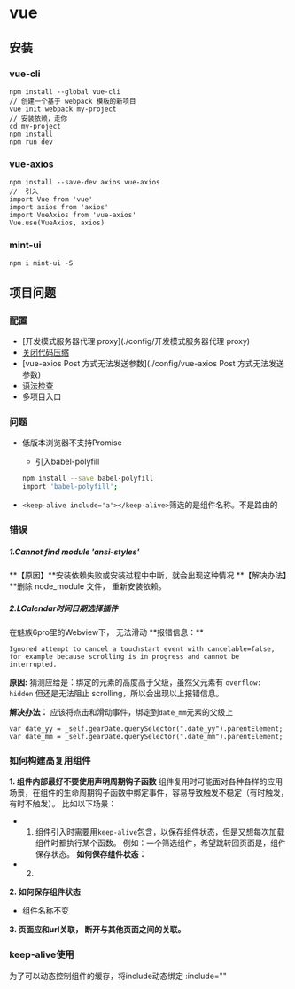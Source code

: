 # vue

## 安装
>
### vue-cli

    npm install --global vue-cli
    // 创建一个基于 webpack 模板的新项目
    vue init webpack my-project
    // 安装依赖，走你
    cd my-project
    npm install
    npm run dev

### vue-axios

    npm install --save-dev axios vue-axios
    //  引入
    import Vue from 'vue'
    import axios from 'axios'
    import VueAxios from 'vue-axios'
    Vue.use(VueAxios, axios)

### mint-ui

    npm i mint-ui -S


## 项目问题
### 配置
* [开发模式服务器代理 proxy](./config/开发模式服务器代理 proxy)
* [关闭代码压缩](./config/关闭代码压缩)
* [vue-axios Post 方式无法发送参数](./config/vue-axios Post 方式无法发送参数)
* [语法检查](./config/语法检查)
* 多项目入口

### 问题
* 低版本浏览器不支持Promise
    - 引入babel-polyfill
    ~~~bash
    npm install --save babel-polyfill
    import 'babel-polyfill';
    ~~~

* `<keep-alive include='a'></keep-alive>`筛选的是组件名称。不是路由的



### 错误
<h5>1.Cannot find module 'ansi-styles'</h5>
**【原因】**安装依赖失败或安装过程中中断，就会出现这种情况
**【解决办法】**删除 node_module 文件， 重新安装依赖。

<h5>2.LCalendar时间日期选择插件</h5>
在魅族6pro里的Webview下， 无法滑动
**报错信息：**

    Ignored attempt to cancel a touchstart event with cancelable=false, for example because scrolling is in progress and cannot be interrupted.

**原因:**
猜测应给是：绑定的元素的高度高于父级，虽然父元素有 `overflow: hidden` 但还是无法阻止 scrolling，所以会出现以上报错信息。

**解决办法：**
应该将点击和滑动事件，绑定到`date_mm`元素的父级上
```
var date_yy = _self.gearDate.querySelector(".date_yy").parentElement;
var date_mm = _self.gearDate.querySelector(".date_mm").parentElement;
```

### 如何构建高复用组件
**1. 组件内部最好不要使用声明周期钩子函数**
组件复用时可能面对各种各样的应用场景，在组件的生命周期钩子函数中绑定事件，容易导致触发不稳定（有时触发，有时不触发）。
比如以下场景：
* 1. 组件引入时需要用`keep-alive`包含，以保存组件状态，但是又想每次加载组件时都执行某个函数。
    例如：一个筛选组件，希望跳转回页面是，组件保存状态。
    **如何保存组件状态：**
* 2.

**2. 如何保存组件状态**
*  组件名称不变

**3. 页面应和url关联， 断开与其他页面之间的关联。**

### keep-alive使用
为了可以动态控制组件的缓存，将include动态绑定
:include=""

### 
